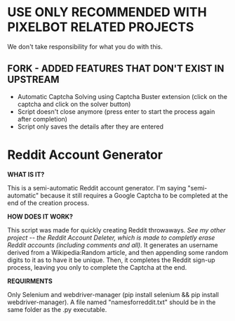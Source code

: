 # USE ONLY RECOMMENDED WITH PIXELBOT RELATED PROJECTS
We don't take responsibility for what you do with this.

## FORK - ADDED FEATURES THAT DON'T EXIST IN UPSTREAM
- Automatic Captcha Solving using Captcha Buster extension (click on the captcha and click on the solver button)
- Script doesn't close anymore (press enter to start the process again after completion)
- Script only saves the details after they are entered

# Reddit Account Generator
 **WHAT IS IT?**
 
 This is a semi-automatic Reddit account generator. I'm saying "semi-automatic" because it still requires a Google Captcha to be completed at the end of the creation process.
 
 **HOW DOES IT WORK?**
 
 This script was made for quickly creating Reddit throwaways. _See my other project -- the Reddit Account Deleter, which is made to completly erase Reddit accounts (including comments and all)._
 It generates an username derived from a Wikipedia:Random article, and then appending some random digits to it as to have it be unique. Then, it completes the Reddit sign-up process, leaving you only to complete the Captcha at the end.
 
 **REQUIRMENTS**
 
 Only Selenium and webdriver-manager (pip install selenium && pip install webdriver-manager).
 A file named "namesforreddit.txt" should be in the same folder as the .py executable.
